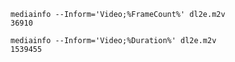 
    mediainfo --Inform='Video;%FrameCount%' dl2e.m2v
    36910

    mediainfo --Inform='Video;%Duration%' dl2e.m2v 
    1539455


